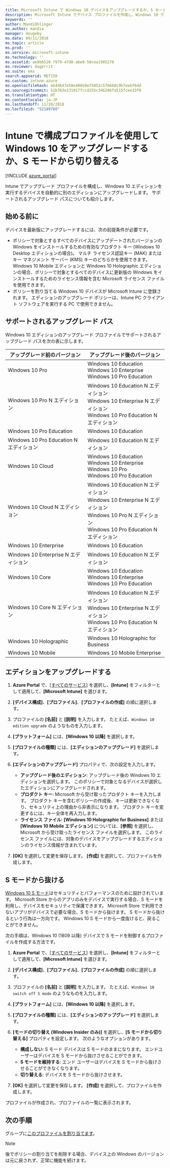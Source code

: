 ```yaml
---
title: Microsoft Intune で Windows 10 デバイスをアップグレードするか、S モードを使用する - Azure | Microsoft Docs
description: Microsoft Intune でデバイス プロファイルを作成し、Windows 10 デバイスを別のエディションにアップグレードします。 たとえば、Windows 10 Professional から Windows 10 Enterprise にアップグレードできます。 構成プロファイルを利用し、デバイス上で S モードを有効にしたり、S モードから抜けたりすることもできます。 Windows 10 Pro、N Edition、Education、Cloud、Enterprise、Core、Holographic、Mobile でサポートされるアップグレード パスについても説明します。
keywords: ''
author: MandiOhlinger
ms.author: mandia
manager: dougeby
ms.date: 09/11/2018
ms.topic: article
ms.prod: ''
ms.service: microsoft-intune
ms.technology: ''
ms.assetid: ae8b6528-7979-47d8-abe0-58cea1905270
ms.reviewer: dagerrit
ms.suite: ems
search.appverid: MET150
ms.custom: intune-azure
ms.openlocfilehash: eb44647e50e406b9ef5052c576660c9b7eebf6dd
ms.sourcegitcommit: 51b763e131917fccd255c346286fa515fcee33f0
ms.translationtype: HT
ms.contentlocale: ja-JP
ms.lasthandoff: 11/20/2018
ms.locfileid: "52189760"
---
```

# <a name="use-a-configuration-profile-to-upgrade-windows-10-or-switch-from-s-mode-in-intune"></a>Intune で構成プロファイルを使用して Windows 10 をアップグレードするか、S モードから切り替える
[!INCLUDE [azure_portal](./includes/azure_portal.md)]

Intune でアップグレード プロファイルを構成し、Windows 10 エディションを実行するデバイスを自動的に別のエディションにアップグレードします。 サポートされるアップグレード パスについても紹介します。

## <a name="before-you-begin"></a>始める前に
デバイスを最新版にアップグレードするには、次の前提条件が必要です。

- ポリシーで対象とするすべてのデバイスにアップデートされたバージョンの Windows をインストールするための有効なプロダクト キー (Windows 10 Desktop エディションの場合)。 マルチ ライセンス認証キー (MAK) またはキー マネジメント サーバー (KMS) キーのどちらかを使用できます。 Windows 10 Mobile エディションと Windows 10 Holographic エディションの場合、ポリシーで対象とするべてのデバイスに更新版の Windows をインストールするためのライセンス情報を含む Microsoft ライセンス ファイルを使用できます。
- ポリシーを割り当てる Windows 10 デバイスが Microsoft Intune に登録されます。 エディションのアップグレード ポリシーは、Intune PC クライアント ソフトウェアを実行する PC で使用できません。

## <a name="supported-upgrade-paths"></a>サポートされるアップグレード パス
Windows 10 エディションのアップグレード プロファイルでサポートされるアップグレード パスを次の表に示します。

| アップグレード前のバージョン | アップグレード後のバージョン |
|---|---|
| Windows 10 Pro | Windows 10 Education <br/>Windows 10 Enterprise <br/>Windows 10 Pro Education |
| Windows 10 Pro N エディション | Windows 10 Education N エディション <br/>Windows 10 Enterprise N エディション <br/>Windows 10 Pro Education N エディション | 
| Windows 10 Pro Education | Windows 10 Education | 
| Windows 10 Pro Education N エディション | Windows 10 Education N エディション |
| Windows 10 Cloud | Windows 10 Education <br/>Windows 10 Enterprise <br/>Windows 10 Pro <br/>Windows 10 Pro Education | 
| Windows 10 Cloud N エディション | Windows 10 Education N エディション <br/>Windows 10 Enterprise N エディション <br/>Windows 10 Pro N エディション <br/>Windows 10 Pro Education N エディション | 
| Windows 10 Enterprise | Windows 10 Education | 
| Windows 10 Enterprise N エディション | Windows 10 Education N エディション | 
| Windows 10 Core | Windows 10 Education <br/>Windows 10 Enterprise <br/>Windows 10 Pro Education | 
| Windows 10 Core N エディション | Windows 10 Education N エディション <br/>Windows 10 Enterprise N エディション <br/>Windows 10 Pro Education N エディション | 
| Windows 10 Holographic | Windows 10 Holographic for Business |
| Windows 10 Mobile | Windows 10 Mobile Enterprise |


<!-- Testing a new table on 3/5/18 

The following lists provide the supported upgrade paths for the Windows 10 edition upgrade profile. The Windows 10 edition to upgrade to is in bold followed by the list of supported editions that you can upgrade from:

**Windows 10 Education**
- Windows 10 Pro
- Windows 10 Pro Education
- Windows 10 Cloud
- Windows 10 Enterprise
- Windows 10 Core
    
**Windows 10 Education N edition**    
- Windows 10 Pro N edition
- Windows 10 Pro Education N edition
- Windows 10 Cloud N edition
- Windows 10 Enterprise N edition
- Windows 10 Core N edition
    
**Windows 10 Enterprise**
- Windows 10 Pro
- Windows 10 Cloud
- Windows 10 Core
    
**Windows 10 Enterprise N edition**
- Windows 10 Pro N edition
- Windows 10 Cloud N edition
- Windows 10 Core N edition
    
**Windows 10 Pro**
- Windows 10 Cloud
    
**Windows 10 Pro N edition**
- Windows 10 Cloud N edition
    
**Windows 10 Pro Education**
- Windows 10 Pro
- Windows 10 Cloud
- Windows 10 Core
    
**Windows 10 Pro Education N edition**
- Windows 10 Pro N edition
- Windows 10 Cloud N edition
- Windows 10 Core N edition

**Windows 10 Holographic for Business**
- Windows 10 Holographic

**Windows 10 Mobile Enterprise**
- Windows 10 Mobile -->

<!--The following table provides information about the supported upgrade paths for Windows 10 editions in this policy:

![supported](./media/check_grn.png)  (X) = not supported    
![unsupported](./media/x_blk.png)    (green checkmark) = supported    

|Upgrade from edition\Upgrade to edition|Education|Education N|Pro Education|Pro Education N|Enterprise|Enterprise N|Professional|Professional N|Mobile Enterprise|Holographic for Business|
|--------|--------|--------|--------|--------|--------|--------|--------|--------|--------|--------|--------|
|Pro|![supported](./media/check_grn.png)|![unsupported](./media/x_blk.png)|![supported](./media/check_grn.png)|![unsupported](./media/x_blk.png)|![supported](./media/check_grn.png)|![unsupported](./media/x_blk.png)|![unsupported](./media/x_blk.png)|![unsupported](./media/x_blk.png)|![unsupported](./media/x_blk.png)|![unsupported](./media/x_blk.png)|
|Pro N|![unsupported](./media/x_blk.png)|![supported](./media/check_grn.png)|![unsupported](./media/x_blk.png)|![supported](./media/check_grn.png)|![unsupported](./media/x_blk.png)|![supported](./media/check_grn.png)|![unsupported](./media/x_blk.png)|![unsupported](./media/x_blk.png)|![unsupported](./media/x_blk.png)|![unsupported](./media/x_blk.png)|
|Pro Education|![supported](./media/check_grn.png)|![unsupported](./media/x_blk.png)|![unsupported](./media/x_blk.png)|![unsupported](./media/x_blk.png)|![unsupported](./media/x_blk.png)|![unsupported](./media/x_blk.png)|![unsupported](./media/x_blk.png)|![unsupported](./media/x_blk.png)|![unsupported](./media/x_blk.png)|![unsupported](./media/x_blk.png)|
|Pro Education N|![unsupported](./media/x_blk.png)|![supported](./media/check_grn.png)|![unsupported](./media/x_blk.png)|![unsupported](./media/x_blk.png)|![unsupported](./media/x_blk.png)|![unsupported](./media/x_blk.png)|![unsupported](./media/x_blk.png)|![unsupported](./media/x_blk.png)|![unsupported](./media/x_blk.png)|![unsupported](./media/x_blk.png)|
|Cloud|![supported](./media/check_grn.png)|![unsupported](./media/x_blk.png)|![supported](./media/check_grn.png)|![unsupported](./media/x_blk.png)|![supported](./media/check_grn.png)|![unsupported](./media/x_blk.png)|![supported](./media/check_grn.png)|![unsupported](./media/x_blk.png)|![unsupported](./media/x_blk.png)|![unsupported](./media/x_blk.png)|
|Cloud N|![unsupported](./media/x_blk.png)|![supported](./media/check_grn.png)|![unsupported](./media/x_blk.png)|![supported](./media/check_grn.png)|![unsupported](./media/x_blk.png)|![supported](./media/check_grn.png)|![unsupported](./media/x_blk.png)|![supported](./media/check_grn.png)|![unsupported](./media/x_blk.png)|![unsupported](./media/x_blk.png)|
|Enterprise|![supported](./media/check_grn.png)|![unsupported](./media/x_blk.png)|![unsupported](./media/x_blk.png)|![unsupported](./media/x_blk.png)|![unsupported](./media/x_blk.png)|![unsupported](./media/x_blk.png)|![unsupported](./media/x_blk.png)|![unsupported](./media/x_blk.png)|![unsupported](./media/x_blk.png)|![unsupported](./media/x_blk.png)|
|Enterprise N|![unsupported](./media/x_blk.png)|![supported](./media/check_grn.png)|![unsupported](./media/x_blk.png)|![unsupported](./media/x_blk.png)|![unsupported](./media/x_blk.png)|![unsupported](./media/x_blk.png)|![unsupported](./media/x_blk.png)|![unsupported](./media/x_blk.png)|![unsupported](./media/x_blk.png)|![unsupported](./media/x_blk.png)|
|Core|![supported](./media/check_grn.png)|![unsupported](./media/x_blk.png)|![supported](./media/check_grn.png)|![unsupported](./media/x_blk.png)|![unsupported](./media/x_blk.png)|![unsupported](./media/x_blk.png)   |![unsupported](./media/x_blk.png)|![unsupported](./media/x_blk.png)|![unsupported](./media/x_blk.png)|![unsupported](./media/x_blk.png)|
|Core N|![unsupported](./media/x_blk.png)|![supported](./media/check_grn.png)|![unsupported](./media/x_blk.png)|![supported](./media/check_grn.png)|![unsupported](./media/x_blk.png)|![unsupported](./media/x_blk.png)|![unsupported](./media/x_blk.png)|![unsupported](./media/x_blk.png)|![unsupported](./media/x_blk.png)|![unsupported](./media/x_blk.png)|
|Mobile|![unsupported](./media/x_blk.png)|![unsupported](./media/x_blk.png)|![unsupported](./media/x_blk.png)|![unsupported](./media/x_blk.png)|![unsupported](./media/x_blk.png)|![unsupported](./media/x_blk.png)|![unsupported](./media/x_blk.png)|![unsupported](./media/x_blk.png)|![supported](./media/check_grn.png)|![unsupported](./media/x_blk.png)|
|Holographic|![unsupported](./media/x_blk.png)|![unsupported](./media/x_blk.png)|![unsupported](./media/x_blk.png)|![unsupported](./media/x_blk.png)|![unsupported](./media/x_blk.png)|![unsupported](./media/x_blk.png)|![unsupported](./media/x_blk.png)|![unsupported](./media/x_blk.png)|![unsupported](./media/x_blk.png)|![supported](./media/check_grn.png) -->

## <a name="upgrade-the-edition"></a>エディションをアップグレードする

1. **Azure Portal** で、[[すべてのサービス]](https://portal.azure.com) を選択し、**[Intune]** をフィルターとして適用して、**[Microsoft Intune]** を選びます。
2. **[デバイス構成]**、**[プロファイル]**、**[プロファイルの作成]** の順に選択します。
3. プロファイルの **[名前]** と **[説明]** を入力します。 たとえば、`Windows 10 edition upgrade` のようなものを入力します。
4. **[プラットフォーム]** には、**[Windows 10 以降]** を選択します。
5. **[プロファイルの種類]** には、**[エディションのアップグレード]** を選択します。
6. **[エディションのアップグレード]** プロパティで、次の設定を入力します。

   - **アップグレード後のエディション**: アップグレード後の Windows 10 エディションを選択します。 このポリシーで対象となるデバイスが選択したエディションにアップグレードされます。
   - **プロダクト キー**: Microsoft から受け取ったプロダクト キーを入力します。 プロダクト キーを含むポリシーの作成後、キーは更新できなくなり、セキュリティ上の理由から非表示になります。 プロダクト キーを変更するには、キー全体を再入力します。
   - **ライセンス ファイル**: **[Windows 10 Holographic for Business]** または **[Windows 10 Mobile エディション]** については、**[参照]** を選択し、Microsoft から受け取ったライセンス ファイルを選択します。 このライセンス ファイルには、対象のデバイスをアップグレードするエディションのライセンス情報が含まれています。

7. **[OK]** を選択して変更を保存します。 **[作成]** を選択して、プロファイルを作成します。

## <a name="switch-out-of-s-mode"></a>S モードから抜ける

[Windows 10 S モード](https://support.microsoft.com/help/4456067/windows-10-switch-out-of-s-mode)はセキュリティとパフォーマンスのために設計されています。 Microsoft Store からのアプリのみをデバイスで実行する場合、S モードを利用し、デバイスをセキュリティで保護できます。 Microsoft Store で利用できないアプリがデバイスで必要な場合、S モードから抜けます。 S モードから抜けるという行為は一方向です。 Windows 10 S モードから一度抜けると、戻ることができません。

次の手順は、Windows 10 (1809 以降) デバイスで S モードを制御するプロファイルを作成する方法です。

1. **Azure Portal** で、[[すべてのサービス]](https://portal.azure.com) を選択し、**[Intune]** をフィルターとして適用して、**[Microsoft Intune]** を選びます。
2. **[デバイス構成]**、**[プロファイル]**、**[プロファイルの作成]** の順に選択します。
3. プロファイルの **[名前]** と **[説明]** を入力します。 たとえば、`Windows 10 switch off S mode` のようなものを入力します。
4. **[プラットフォーム]** には、**[Windows 10 以降]** を選択します。
5. **[プロファイルの種類]** には、**[エディションのアップグレード]** を選択します。
6. **[モードの切り替え (Windows Insider のみ)]** を選択し、**[S モードから切り替える]** プロパティを設定します。 次のようなオプションがあります。

    - **構成しない**: S モード デバイスは S モードのままになります。 エンドユーザーはデバイスを S モードから抜けさせることができます。
    - **S モードを維持する**: エンド ユーザーはデバイスを S モードから抜けさせることができなくなります。
    - **切り替える**: デバイスを S モードから抜けさせます。

7. **[OK]** を選択して変更を保存します。 **[作成]** を選択して、プロファイルを作成します。

プロファイルが作成され、プロファイルの一覧に表示されます。

## <a name="next-steps"></a>次の手順

グループに[このプロファイルを割り当てます](device-profile-assign.md)。

>[!NOTE]
>後でポリシーの割り当てを削除する場合、デバイス上の Windows のバージョンは元に戻されず、正常に機能を続けます。
